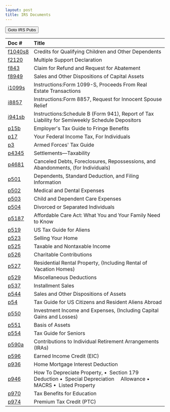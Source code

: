 ```yaml
---
layout: post
title: IRS Documents
---
```


<script> function button1() { window.open(https://www.irs.gov/forms-pubs); } </script>
<button onclick="button1()">Goto IRS Pubs</button>

| Doc # | Title |
|:--|:--|
| [f1040s8](/ea/pmd/view.f1040s8) | Credits for Qualifying Children and Other Dependents |
| [f2120](/ea/pmd/view.f2120) | Multiple Support Declaration |
| [f843](/ea/pmd/view.f843) | Claim for Refund and Request for Abatement |
| [f8949](/ea/pmd/view.f8949) | Sales and Other Dispositions of Capital Assets |
| [i1099s](/ea/pmd/view.i1099s) | Instructions:Form 1099-S, Proceeds From Real Estate Transactions |
| [i8857](/ea/pmd/view.i8857) | Instructions:Form 8857,  Request for Innocent Spouse Relief |
| [i941sb](/ea/pmd/view.i941sb) | Instructions:Schedule B (Form 941), Report of Tax Liability for Semiweekly Schedule Depositors |
| [p15b](/ea/pmd/view.p15b) | Employer's Tax Guide to Fringe Benefits |
| [p17](/ea/pmd/view.p17) | Your Federal Income Tax, For Individuals |
| [p3](/ea/pmd/view.p3) | Armed Forces' Tax Guide |
| [p4345](/ea/pmd/view.p4345) | Settlements—Taxability |
| [p4681](/ea/pmd/view.p4681) | Canceled Debts, Foreclosures, Repossessions, and Abandonments, (for Individuals) |
| [p501](/ea/pmd/view.p501) | Dependents, Standard Deduction, and Filing Information |
| [p502](/ea/pmd/view.p502) | Medical and Dental Expenses |
| [p503](/ea/pmd/view.p503) | Child and Dependent Care Expenses |
| [p504](/ea/pmd/view.p504) | Divorced or Separated Individuals |
| [p5187](/ea/pmd/view.p5187) | Affordable Care Act: What You and Your Family Need to Know |
| [p519](/ea/pmd/view.p519) | US Tax Guide for Aliens |
| [p523](/ea/pmd/view.p523) |  Selling Your Home |
| [p525](/ea/pmd/view.p525) | Taxable and Nontaxable  Income |
| [p526](/ea/pmd/view.p526) | Charitable Contributions |
| [p527](/ea/pmd/view.p527) | Residential Rental Property,  (Including Rental of Vacation Homes) |
| [p529](/ea/pmd/view.p529) | Miscellaneous Deductions |
| [p537](/ea/pmd/view.p537) | Installment Sales |
| [p544](/ea/pmd/view.p544) | Sales and Other  Dispositions of  Assets |
| [p54](/ea/pmd/view.p54) | Tax Guide for US Citizens and Resident Aliens Abroad |
| [p550](/ea/pmd/view.p550) |  Investment Income and Expenses, (Including Capital Gains and Losses)  |
| [p551](/ea/pmd/view.p551) | Basis of Assets |
| [p554](/ea/pmd/view.p554) |  Tax Guide for Seniors |
| [p590a](/ea/pmd/view.p590a) | Contributions to Individual Retirement Arrangements (IRAs) |
| [p596](/ea/pmd/view.p596) | Earned Income Credit (EIC) |
| [p936](/ea/pmd/view.p936) | Home Mortgage Interest Deduction |
| [p946](/ea/pmd/view.p946) | How To  Depreciate  Property, • Section 179 Deduction • Special Depreciation   Allowance • MACRS • Listed Property |
| [p970](/ea/pmd/view.p970) | Tax Benefits for Education |
| [p974](/ea/pmd/view.p974) | Premium Tax Credit (PTC) |

